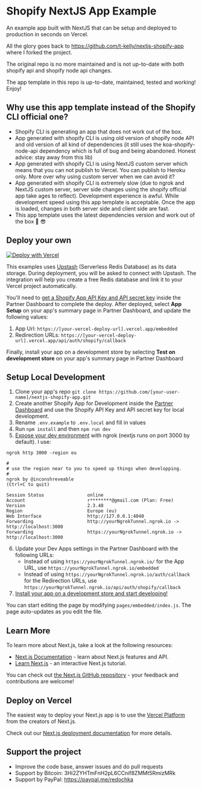 # Shopify NextJS App Example

An example app built with NextJS that can be setup and deployed to production in seconds on Vercel. 

All the glory goes back to https://github.com/t-kelly/nextjs-shopify-app where I forked the project.

The original repo is no more maintained and is not up-to-date with both shopify api and shopify node api changes.

The app template in this repo is up-to-date, maintained, tested and working! Enjoy!

## Why use this app template instead of the Shopify CLI official one?

- Shopify CLI is generating an app that does not work out of the box. 
- App generated with shopify CLI is using old version of shopify node API and old version of all kind of dependencies (it still uses the koa-shopify-node-api dependency which is full of bug and being abandoned. Honest advice: stay away from this lib)
- App generated with shopify CLI is using NextJS custom server which means that you can not publish to Vercel. You can publish to Heroku only. More over why using custom server when we can avoid it?
- App generated with shopify CLI is extremely slow (due to ngrok and NextJS custom server, server side changes using the shopify official app take ages to reflect). Development experience is awful. While development speed using this app template is acceptable. Once the app is loaded, changes in both server side and client side are fast. 
- This app template uses the latest dependencies version and work out of the box :muscle: :sunglasses:

## Deploy your own

[![Deploy with Vercel](https://vercel.com/button)](https://vercel.com/new/git/external?repository-url=https%3A%2F%2Fgithub.com%2Ft-kelly%2Fnextjs-shopify-app&env=NEXT_PUBLIC_SHOPIFY_APP_API_KEY,SHOPIFY_APP_API_SECRET_KEY&project-name=shopify-nextjs-app&repo-name=shopify-nextjs-app&integration-ids=oac_V3R1GIpkoJorr6fqyiwdhl17)

This examples uses [Upstash](https://upstash.com/) (Serverless Redis Database) as its data storage. During deployment, you will be asked to connect with Upstash. The integration will help you create a free Redis database and link it to your Vercel project automatically.

You'll need to [get a Shopify App API Key and API secret key](https://shopify.dev/tutorials/build-a-shopify-app-with-node-and-react/embed-your-app-in-shopify#get-a-shopify-api-key) inside the Partner Dashboard to complete the deploy. After deployed, select **App Setup** on your app's summary page in Partner Dashboard, and update the following values:
1. App Url: `https://[your-vercel-deploy-url].vercel.app/embedded`
2. Redirection URLs: `https://[your-vercel-deploy-url].vercel.app/api/auth/shopify/callback`

Finally, install your app on a development store by selecting **Test on development store** on your app's summary page in Partner Dashboard

## Setup Local Development

1. Clone your app's repo `git clone https://github.com/[your-user-name]/nextjs-shopify-app.git`
2. Create another Shopify App for Development inside the [Partner Dashboard](https://partners.shopify.com/current/stores?shpxid=a1fb8161-E1A9-475F-5DF6-E0BCC9D15DFF) and use the Shopify API Key and API secret key for local development.
3. Rename `.env.example` to `.env.local` and fill in values
4. Run `npm install` and then `npm run dev`
5. [Expose your dev environment](https://ngrok.com/docs#getting-started-expose) with ngrok (nextjs runs on port 3000 by default). I use:
```
ngrok http 3000 -region eu

#
# use the region near to you to speed up things when developping.
#
ngrok by @inconshreveable                                                                                                                                                    (Ctrl+C to quit)
                                                                                                                                                                                             
Session Status                online                                                                                                                                                         
Account                       r********@gmail.com (Plan: Free)                                                                                                                               
Version                       2.3.40                                                                                                                                                         
Region                        Europe (eu)                                                                                                                                                    
Web Interface                 http://127.0.0.1:4040                                                                                                                                          
Forwarding                    http://yourNgrokTunnel.ngrok.io -> http://localhost:3000                                                                                                 
Forwarding                    https://yourNgrokTunnel.ngrok.io -> http://localhost:3000                                                                                                 
```
6. Update your Dev Apps settings in the Partner Dashboard with the following URLs:
   - Instead of using `https://yourNgrokTunnel.ngrok.io/` for the App URL, use `https://yourNgrokTunnel.ngrok.io/embedded`
   - Instead of using `https://yourNgrokTunnel.ngrok.io/auth/callback` for the Redirection URLs, use `https://yourNgrokTunnel.ngrok.io/api/auth/shopify/callback`
7. [Install your app on a development store and start developing!](https://shopify.dev/tutorials/build-a-shopify-app-with-node-and-react/embed-your-app-in-shopify#authenticate-and-test) 

You can start editing the page by modifying `pages/embedded/index.js`. The page auto-updates as you edit the file.

## Learn More

To learn more about Next.js, take a look at the following resources:

- [Next.js Documentation](https://nextjs.org/docs) - learn about Next.js features and API.
- [Learn Next.js](https://nextjs.org/learn) - an interactive Next.js tutorial.

You can check out [the Next.js GitHub repository](https://github.com/vercel/next.js/) - your feedback and contributions are welcome!

## Deploy on Vercel

The easiest way to deploy your Next.js app is to use the [Vercel Platform](https://vercel.com/import?utm_medium=default-template&filter=next.js&utm_source=create-next-app&utm_campaign=create-next-app-readme) from the creators of Next.js.

Check out our [Next.js deployment documentation](https://nextjs.org/docs/deployment) for more details.

## Support the project

- Improve the code base, answer issues and do pull requests
- Support by Bitcoin: 3Hi2ZYHTmFnH2pL6CCnif8ZMMt5RmizMRk
- Support by PayPal: https://paypal.me/redochka
